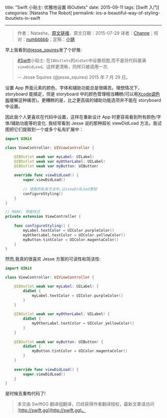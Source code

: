 title: "Swift 小贴士: 优雅地设置 IBOutlets"
date: 2015-09-11
tags: [Swift 入门]
categories: [Natasha The Robot]
permalink: ios-a-beautiful-way-of-styling-iboutlets-in-swift

---
> 作者：Natasha，[原文链接](http://natashatherobot.com/ios-a-beautiful-way-of-styling-iboutlets-in-swift/)，原文日期：2015-07-29
> 译者：[Channe](http://www.jianshu.com/users/7a07113a6597/latest_articles)；校对：[numbbbbb](http://numbbbbb.com/)；定稿：[小锅](http://www.swiftyper.com)
  







<!--此处开始正文-->

早上我看到[@jesse_squires](https://twitter.com/jesse_squires/)发了个好推:

> [#Swift](https://twitter.com/hashtag/Swift?src=hash)小贴士: 在`IBOutlets`的`didSet`中设置视图,而不是将代码塞满`viewDidLoad`。这样更清晰，同样只被调用一次.
>
> -- Jesse Squires (@jesse_squires) 2015 年 7 月 29 日。

设置 App 界面元素的颜色、字体和辅助功能总是很痛苦。理想情况下，storyboard 能搞定，但是 storyboard 中的颜色管理相当糟糕(可以用[Xcode调色板](http://natashatherobot.com/xcode-color-palette/)缓解这种痛苦)。更糟糕的是，比之更高级的辅助功能选项并不能在 storyboard 中设置。

<!--more-->

因此我个人更喜欢在代码中设置，这样在重新设计 App 时更容易看到所有颜色/字体/辅助功能等的变化. 我经常看到 Jesse 说的那种超长 viewDidLoad 方法，我试图把它们提取到一个或多个私有扩展中：

```swift
import UIKit

class ViewController: UIViewController {

    @IBOutlet weak var myLabel: UILabel!
    @IBOutlet weak var myOtherLabel: UILabel!
    @IBOutlet weak var myButton: UIButton!
    
    override func viewDidLoad() {
        super.viewDidLoad()
        
        // 提取到私有方法中,让viewDidLoad更短
        configureStyling()
    }
}

// MARK: 界面样式
private extension ViewController {
    
    func configureStyling() {
        myLabel.textColor = UIColor.purpleColor()
        myOtherLabel.textColor = UIColor.yellowColor()
        myButton.tintColor = UIColor.magentaColor()
    }
}
```

然而,我真的很喜欢 Jesse 方案的可读性和简洁性:

```swift
import UIKit

class ViewController: UIViewController {

    @IBOutlet weak var myLabel: UILabel! {
        didSet {
            myLabel.textColor = UIColor.purpleColor()
        }
    }
    
    @IBOutlet weak var myOtherLabel: UILabel! {
        didSet {
            myOtherLabel.textColor = UIColor.yellowColor()
        }
    }
    
    @IBOutlet weak var myButton: UIButton! {
        didSet {
            myButton.tintColor = UIColor.magentaColor()
        }
    }
    
    override func viewDidLoad() {
        super.viewDidLoad()
    }
}
```

是时候去重构代码了!

> 本文由 SwiftGG 翻译组翻译，已经获得作者翻译授权，最新文章请访问 [http://swift.gg](http://swift.gg)。
